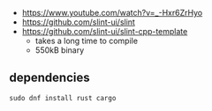
- https://www.youtube.com/watch?v=_-Hxr6ZrHyo
- https://github.com/slint-ui/slint
- https://github.com/slint-ui/slint-cpp-template
  - takes a long time to compile
  - 550kB binary
## dependencies

```
sudo dnf install rust cargo
```